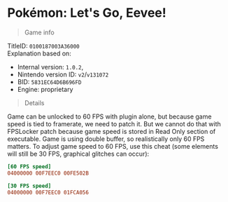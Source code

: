 # Pokémon: Let's Go, Eevee!

> Game info

TitleID: `0100187003A36000`<br>
Explanation based on:
- Internal version: `1.0.2`, 
- Nintendo version ID: `v2`/`v131072`
- BID: `5831EC64D6B696FD`
- Engine: proprietary

> Details

Game can be unlocked to 60 FPS with plugin alone, but because game speed is tied to framerate, we need to patch it. But we cannot do that with FPSLocker patch because game speed is stored in Read Only section of executable. Game is using double buffer, so realistically only 60 FPS matters. To adjust game speed to 60 FPS, use this cheat (some elements will still be 30 FPS, graphical glitches can occur):

```ini
[60 FPS speed]
04000000 00F7EEC0 00FE502B

[30 FPS speed]
04000000 00F7EEC0 01FCA056
```
